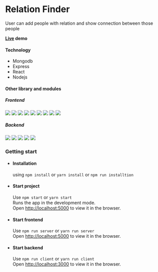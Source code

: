 # Relation Finder
User can add people with relation and show connection between those people

**[Live]('https://relation-find.herokuapp.com/') demo**

#### Technology
- Mongodb
- Express
- React
- Nodejs

#### Other library and modules
 ##### Frontend

![](https://img.shields.io/badge/Framework-Antd-blue)
![](https://img.shields.io/badge/Framework-ReactStrap-blue)
![](https://img.shields.io/badge/Framework-Bootstrap-blue)
![](https://img.shields.io/badge/Data-redux-pink)
![](https://img.shields.io/badge/Data-redux_saga-pink)
![](https://img.shields.io/badge/Props-prop_types-purple)
![](https://img.shields.io/badge/Http-axios-red)
![](https://img.shields.io/badge/Router-connected_react_router-green)
![](https://img.shields.io/badge/Selector-reselect-orange)

##### Backend

![](https://img.shields.io/badge/Framework-Express-blue)
![](https://img.shields.io/badge/Env-dotenv-red)
![](https://img.shields.io/badge/Middleware-mongoose-pink)
![](https://img.shields.io/badge/Middleware-cors-pink)
![](https://img.shields.io/badge/server-nodemon-orange)

### Getting start
- #### Installation
    using `npm install` or `yarn install` or `npm run installtion`

- #### Start project
    Use `npm start` or `yarn start` <br/>
    Runs the app in the development mode.<br />
    Open [http://localhost:5000](http://localhost:5000) to view it in the browser.
    
- #### Start frontend
    Use `npm run server` or `yarn run server` <br/>
    Open [http://localhost:5000](http://localhost:5000) to view it in the browser.
    
- #### Start backend
    Use `npm run client` or `yarn run client` <br/>
    Open [http://localhost:3000](http://localhost:3000) to view it in the browser.